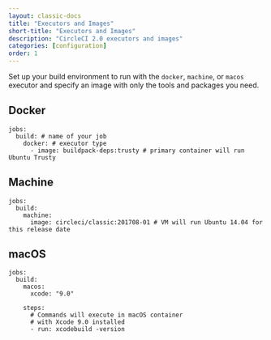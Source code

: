 ```yaml
---
layout: classic-docs
title: "Executors and Images"
short-title: "Executors and Images"
description: "CircleCI 2.0 executors and images"
categories: [configuration]
order: 1
---
```


Set up your build environment to run with the `docker`, `machine`, or `macos` executor and specify an image with only the tools and packages you need.

## Docker

```
jobs:
  build: # name of your job
    docker: # executor type
      - image: buildpack-deps:trusty # primary container will run Ubuntu Trusty
```

## Machine

```
jobs:
  build: 
    machine: 
      image: circleci/classic:201708-01 # VM will run Ubuntu 14.04 for this release date
```

## macOS

```
jobs:
  build:
    macos:
      xcode: "9.0"
      
    steps:
      # Commands will execute in macOS container
      # with Xcode 9.0 installed
      - run: xcodebuild -version
```

